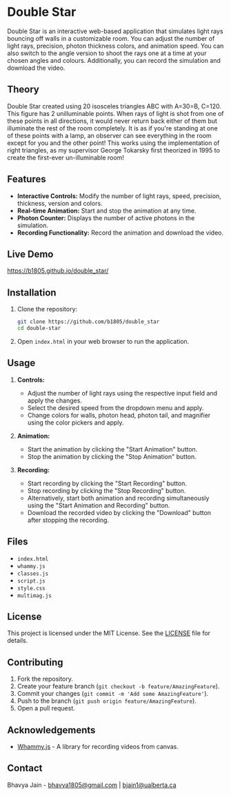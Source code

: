# Double Star

Double Star is an interactive web-based application that simulates light rays bouncing off walls in a customizable room. You can adjust the number of light rays, precision, photon thickness colors, and animation speed. You can also switch to the angle version to shoot the rays one at a time at your chosen angles and colours. Additionally, you can record the simulation and download the video.

## Theory

Double Star created using 20 isosceles triangles ABC with A=30=B, C=120. This figure has 2 unilluminable points. When rays of light is shot from one of these points in all directions, it would never return back either of them but illuminate the rest of the room completely. It is as if you're standing at one of these points with a lamp, an observer can see everything in the room except for you and the other point! This works using the implementation of right triangles, as my supervisor George Tokarsky first theorized in 1995 to create the first-ever un-illuminable room!

## Features

- **Interactive Controls:** Modify the number of light rays, speed, precision, thickness, version and colors.
- **Real-time Animation:** Start and stop the animation at any time.
- **Photon Counter:** Displays the number of active photons in the simulation.
- **Recording Functionality:** Record the animation and download the video.

## Live Demo

https://b1805.github.io/double_star/

## Installation

1. Clone the repository:
   ```sh
   git clone https://github.com/b1805/double_star
   cd double-star
   ```

2. Open `index.html` in your web browser to run the application.

## Usage

1. **Controls:**
   - Adjust the number of light rays using the respective input field and apply the changes.
   - Select the desired speed from the dropdown menu and apply.
   - Change colors for walls, photon head, photon tail, and magnifier using the color pickers and apply.
  
2. **Animation:**
   - Start the animation by clicking the "Start Animation" button.
   - Stop the animation by clicking the "Stop Animation" button.
   
3. **Recording:**
   - Start recording by clicking the "Start Recording" button.
   - Stop recording by clicking the "Stop Recording" button.
   - Alternatively, start both animation and recording simultaneously using the "Start Animation and Recording" button.
   - Download the recorded video by clicking the "Download" button after stopping the recording.

## Files

- `index.html`
- `whammy.js`
- `classes.js`
- `script.js`
- `style.css`
- `multimag.js`

## License

This project is licensed under the MIT License. See the [LICENSE](https://github.com/b1805/double_star/blob/main/LICENCE.txt) file for details.

## Contributing

1. Fork the repository.
2. Create your feature branch (`git checkout -b feature/AmazingFeature`).
3. Commit your changes (`git commit -m 'Add some AmazingFeature'`).
4. Push to the branch (`git push origin feature/AmazingFeature`).
5. Open a pull request.

## Acknowledgements

- [Whammy.js](https://github.com/antimatter15/whammy) - A library for recording videos from canvas.

## Contact

Bhavya Jain - bhavya1805@gmail.com | bjain1@ualberta.ca
